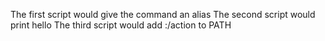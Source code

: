 The first script would give the command an alias
The second script would print hello <username>
The third script would add :/action to PATH
